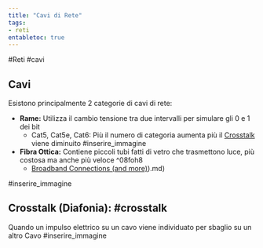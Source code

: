 ```yaml
---
title: "Cavi di Rete"
tags:
- reti
entabletoc: true
---
```

#Reti #cavi
## Cavi
Esistono principalmente 2 categorie di cavi di rete:
- **Rame:** Utilizza il cambio tensione tra due intervalli per simulare gli 0 e 1 dei bit
	- Cat5, Cat5e, Cat6: Più il numero di categoria aumenta più il [Crosstalk](#Crosstalk%20Diafonia%20) viene diminuito
#inserire_immagine 
- **Fibra Ottica:** Contiene piccoli tubi fatti di vetro che trasmettono luce, più costosa ma anche più veloce ^08foh8
	- [Broadband Connections (and more)](and%20more)).md)

#inserire_immagine 
## Crosstalk (Diafonia): #crosstalk

Quando un impulso elettrico su un cavo viene individuato per sbaglio su un altro Cavo
#inserire_immagine 

